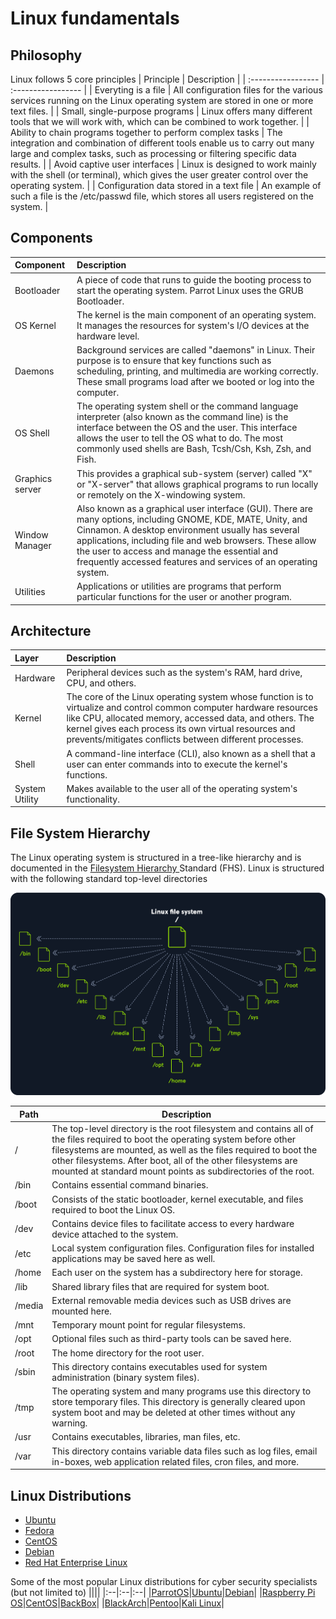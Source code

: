 # Linux fundamentals
## Philosophy
Linux follows 5 core principles
| Principle          | Description        |
| :----------------- | :----------------- |
| Everyting is a file                                           |   All configuration files for the various services running on the Linux operating system are stored in one or more text files.   |
| Small, single-purpose programs                                |   Linux offers many different tools that we will work with, which can be combined to work together.   |
| Ability to chain programs together to perform complex tasks   |  The integration and combination of different tools enable us to carry out many large and complex tasks, such as processing or filtering specific data results.   |
| Avoid captive user interfaces                                 |  Linux is designed to work mainly with the shell (or terminal), which gives the user greater control over the operating system.   |
| Configuration data stored in a text file                      |  An example of such a file is the /etc/passwd file, which stores all users registered on the system.   |


## Components

| Component         | Description       |
| :---------------- | :---------------- |
| Bootloader        | A piece of code that runs to guide the booting process to start the operating system. Parrot Linux uses the GRUB Bootloader.|
| OS Kernel         | The kernel is the main component of an operating system. It manages the resources for system's I/O devices at the hardware level.|
| Daemons           | Background services are called "daemons" in Linux. Their purpose is to ensure that key functions such as scheduling, printing, and multimedia are working correctly. These small programs load after we booted or log into the computer.|
| OS Shell          | The operating system shell or the command language interpreter (also known as the command line) is the interface between the OS and the user. This interface allows the user to tell the OS what to do. The most commonly used shells are Bash, Tcsh/Csh, Ksh, Zsh, and Fish.|
| Graphics server   | This provides a graphical sub-system (server) called "X" or "X-server" that allows graphical programs to run locally or remotely on the X-windowing system.|
| Window Manager    | Also known as a graphical user interface (GUI). There are many options, including GNOME, KDE, MATE, Unity, and Cinnamon. A desktop environment usually has several applications, including file and web browsers. These allow the user to access and manage the essential and frequently accessed features and services of an operating system.|
| Utilities         | Applications or utilities are programs that perform particular functions for the user or another program.|

## Architecture
| Layer             | Description   |
| :---------------- | :------------ |
| Hardware          | Peripheral devices such as the system's RAM, hard drive, CPU, and others. |
| Kernel            | The core of the Linux operating system whose function is to virtualize and control common computer hardware resources like CPU, allocated memory, accessed data, and others. The kernel gives each process its own virtual resources and prevents/mitigates conflicts between different processes.                                                                            |
| Shell             | A command-line interface (CLI), also known as a shell that a user can enter commands into to execute the kernel's functions. |
| System Utility    | Makes available to the user all of the operating system's functionality. |

## File System Hierarchy
The Linux operating system is structured in a tree-like hierarchy and is documented in the [Filesystem Hierarchy ](https://www.pathname.com/fhs/) Standard (FHS). Linux is structured with the following standard top-level directories

![linux_filesystem.png](images/linux_filesystem.png)

| Path  | Description |
|-------|-------------|
| /     | The top-level directory is the root filesystem and contains all of the files required to boot the operating system before other filesystems are mounted, as well as the files required to boot the other filesystems. After boot, all of the other filesystems are mounted at standard mount points as subdirectories of the root. |
| /bin  | Contains essential command binaries. |
| /boot | Consists of the static bootloader, kernel executable, and files required to boot the Linux OS. |
| /dev  | Contains device files to facilitate access to every hardware device attached to the system. |
| /etc  | Local system configuration files. Configuration files for installed applications may be saved here as well. |
| /home | Each user on the system has a subdirectory here for storage. |
| /lib  | Shared library files that are required for system boot. |
| /media| External removable media devices such as USB drives are mounted here. |
| /mnt  | Temporary mount point for regular filesystems. |
| /opt  | Optional files such as third-party tools can be saved here. |
| /root | The home directory for the root user. |
| /sbin | This directory contains executables used for system administration (binary system files). |
| /tmp  | The operating system and many programs use this directory to store temporary files. This directory is generally cleared upon system boot and may be deleted at other times without any warning. |
| /usr  | Contains executables, libraries, man files, etc. |
| /var  | This directory contains variable data files such as log files, email in-boxes, web application related files, cron files, and more. |


## Linux Distributions
- [Ubuntu](https://ubuntu.com/)
- [Fedora](https://getfedora.org/)
- [CentOS](https://www.centos.org/)
- [Debian](https://www.debian.org/)
- [Red Hat Enterprise Linux](https://www.redhat.com/en/technologies/linux-platforms/enterprise-linux)

Some of the most popular Linux distributions for cyber security specialists (but not limited to)
||||
|:--|:--|:--|
|[ParrotOS](https://www.parrotsec.org/)|[Ubuntu](https://ubuntu.com/)|[Debian](https://www.debian.org/)|
|[Raspberry Pi OS](https://www.raspberrypi.com/software/)|[CentOS](https://www.centos.org/)|[BackBox](https://www.backbox.org/)|
|[BlackArch](https://www.blackarch.org/)|[Pentoo](https://www.pentoo.ch/)|[Kali Linux](https://kali.org/)|
